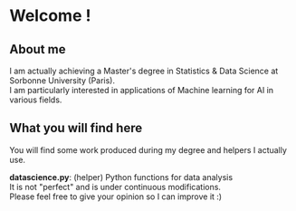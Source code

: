 # Welcome !

## About me
I am actually achieving a Master's degree in Statistics & Data Science at Sorbonne University (Paris).  
I am particularly interested in applications of Machine learning for AI in various fields.

## What you will find here
You will find some work produced during my degree and helpers I actually use.  

**datascience.py**: (helper) Python functions for data analysis  
It is not "perfect" and is under continuous modifications.  
Please feel free to give your opinion so I can improve it :)
